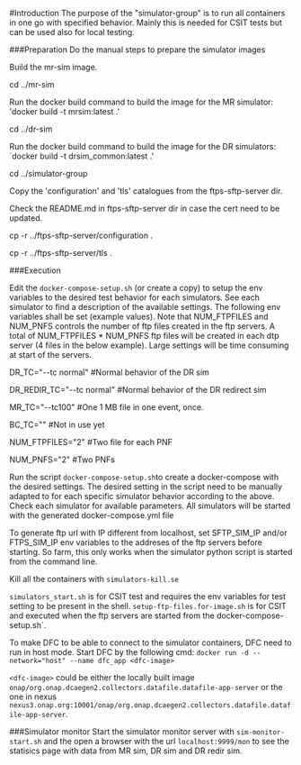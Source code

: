 #Introduction
The purpose of the "simulator-group" is to run all containers in one go with specified behavior.
Mainly this is needed for CSIT tests but can be used also for local testing.


###Preparation 
Do the manual steps to prepare the simulator images

Build the mr-sim image.

cd ../mr-sim

Run the docker build command to build the image for the MR simulator: 'docker build -t mrsim:latest .'

cd ../dr-sim

Run the docker build command to build the image for the DR simulators: `docker build -t drsim_common:latest .'


cd ../simulator-group

Copy the 'configuration' and 'tls' catalogues from the ftps-sftp-server dir.

Check the README.md in ftps-sftp-server dir in case the cert need to be updated.

cp -r ../ftps-sftp-server/configuration .

cp -r ../ftps-sftp-server/tls .


###Execution

Edit the `docker-compose-setup.sh` (or create a copy) to setup the env variables to the desired test behavior for each simulators.
See each simulator to find a description of the available settings.
The following env variables shall be set (example values).
Note that NUM_FTPFILES and NUM_PNFS controls the number of ftp files created in the ftp servers. 
A total of NUM_FTPFILES * NUM_PNFS ftp files will be created in each dtp server (4 files in the below example). 
Large settings will be time consuming at start of the servers.

DR_TC="--tc normal"           #Normal behavior of the DR sim

DR_REDIR_TC="--tc normal"     #Normal behavior of the DR redirect sim

MR_TC="--tc100"               #One 1 MB file in one event, once. 

BC_TC=""                      #Not in use yet

NUM_FTPFILES="2"              #Two file for each PNF

NUM_PNFS="2"                  #Two PNFs

Run the script `docker-compose-setup.sh`to create a docker-compose with the desired settings. The desired setting
in the script need to be manually adapted to for each specific simulator behavior according to the above. Check each simulator for available
parameters.
All simulators will be started with the generated docker-compose.yml file

To generate ftp url with IP different from localhost, set SFTP_SIM_IP and/or FTPS_SIM_IP env variables to the addreses of the ftp servers before starting. 
So farm, this only works when the simulator python script is started from the command line.

Kill all the containers with `simulators-kill.se`

`simulators_start.sh` is for CSIT test and requires the env variables for test setting to be present in the shell.
`setup-ftp-files.for-image.sh` is for CSIT and executed when the ftp servers are started from the docker-compose-setup.sh`.

To make DFC to be able to connect to the simulator containers, DFC need to run in host mode.
Start DFC by the following cmd: `docker run -d --network="host" --name dfc_app <dfc-image> `

`<dfc-image>` could be either the locally built image `onap/org.onap.dcaegen2.collectors.datafile.datafile-app-server`
or the one in nexus `nexus3.onap.org:10001/onap/org.onap.dcaegen2.collectors.datafile.datafile-app-server`. 



###Simulator monitor
Start the simulator monitor server with `sim-monitor-start.sh` and the open a browser with the url `localhost:9999/mon`
to see the statisics page with data from MR sim, DR sim and DR redir sim.
